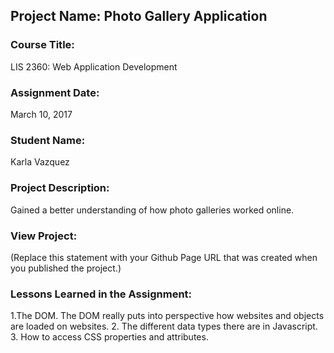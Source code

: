 ## Project Name:  Photo Gallery Application

### Course Title:
LIS 2360:  Web Application Development

### Assignment Date:  
March 10, 2017

### Student Name:  
Karla Vazquez

### Project Description:
Gained a better understanding of how photo galleries worked online.

### View Project:
(Replace this statement with your Github Page URL that was created when you 
 published the project.)

### Lessons Learned in the Assignment:
1.The DOM. The DOM really puts into perspective how websites and objects are loaded on websites.
2. The different data types there are in Javascript.
3. How to access CSS properties and attributes. 

